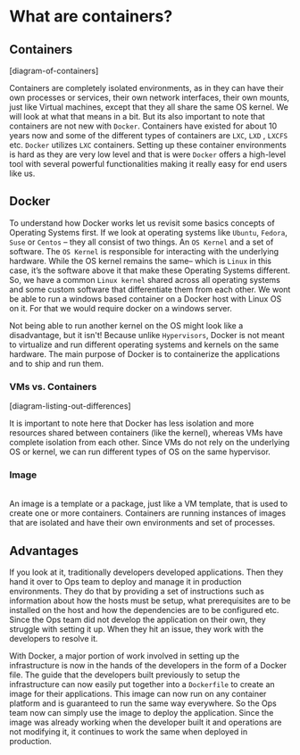 # What are containers?

## Containers

\[diagram-of-containers]

Containers are completely isolated environments, as in they can have their own processes or services, their own network interfaces, their own mounts, just like Virtual machines, except that they all share the same OS kernel. We will look at what that means in a bit. But its also important to note that containers are not new with `Docker`. Containers have existed for about 10 years now and some of the different types of containers are `LXC`, `LXD` , `LXCFS` etc. `Docker` utilizes `LXC` containers. Setting up these container environments is hard as they are very low level and that is were `Docker` offers a high-level tool with several powerful functionalities making it really easy for end users like us.

## Docker

To understand how Docker works let us revisit some basics concepts of Operating Systems first. If we look at operating systems like `Ubuntu`, `Fedora`, `Suse` or `Centos` – they all consist of two things. An `OS Kernel` and a set of software. The `OS Kernel` is responsible for interacting with the underlying hardware. While the OS kernel remains the same– which is `Linux` in this case, it’s the software above it that make these Operating Systems different. So, we have a common `Linux kernel` shared across all operating systems and some custom software that differentiate them from each other. We wont be able to run a windows based container on a Docker host with Linux OS on it. For that we would require docker on a windows server.

Not being able to run another kernel on the OS might look like a disadvantage, but it isn't! Because unlike `Hypervisors`, Docker is not meant to virtualize and run different operating systems and kernels on the same hardware. The main purpose of Docker is to containerize the applications and to ship and run them.

### VMs vs. Containers

\[diagram-listing-out-differences]

It is important to note here that Docker has less isolation and more resources shared between containers (like the kernel), whereas VMs have complete isolation from each other. Since VMs do not rely on the underlying OS or kernel, we can run different types of OS on the same hypervisor.

### Image

\
An image is a template or a package, just like a VM template, that is used to create one or more containers. Containers are running instances of images that are isolated and have their own environments and set of processes.

## Advantages

If you look at it, traditionally developers developed applications. Then they hand it over to Ops team to deploy and manage it in production environments. They do that by providing a set of instructions such as information about how the hosts must be setup, what prerequisites are to be installed on the host and how the dependencies are to be configured etc. Since the Ops team did not develop the application on their own, they struggle with setting it up. When they hit an issue, they work with the developers to resolve it.

With Docker, a major portion of work involved in setting up the infrastructure is now in the hands of the developers in the form of a Docker file. The guide that the developers built previously to setup the infrastructure can now easily put together into a `Dockerfile` to create an image for their applications. This image can now run on any container platform and is guaranteed to run the same way everywhere. So the Ops team now can simply use the image to deploy the application. Since the image was already working when the developer built it and operations are not modifying it, it continues to work the same when deployed in production.
